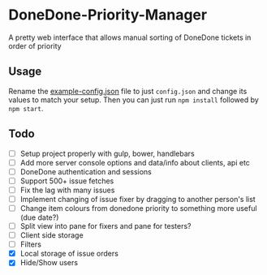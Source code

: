 # DoneDone-Priority-Manager

A pretty web interface that allows manual sorting of DoneDone tickets in order of priority

## Usage

Rename the [example-config.json](example-config.json) file to just `config.json` and change its values to match your setup. Then you can just run `npm install` followed by `npm start`.

## Todo

- [ ] Setup project properly with gulp, bower, handlebars
- [ ] Add more server console options and data/info about clients, api etc
- [ ] DoneDone authentication and sessions
- [ ] Support 500+ issue fetches
- [ ] Fix the lag with many issues
- [ ] Implement changing of issue fixer by dragging to another person's list
- [ ] Change item colours from donedone priority to something more useful (due date?)
- [ ] Split view into pane for fixers and pane for testers?
- [ ] Client side storage
- [ ] Filters
- [x] Local storage of issue orders
- [x] Hide/Show users